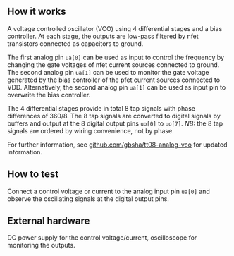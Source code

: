<!---

This file is used to generate your project datasheet. Please fill in the information below and delete any unused
sections.

You can also include images in this folder and reference them in the markdown. Each image must be less than
512 kb in size, and the combined size of all images must be less than 1 MB.
-->

## How it works

A voltage controlled oscillator (VCO) using 4 differential stages and a bias controller. At each stage, the outputs are low-pass filtered by nfet transistors connected as capacitors to ground. 

The first analog pin `ua[0]` can be used as input to control the frequency by changing the gate voltages of nfet current sources connected to ground. The second analog pin `ua[1]` can be used to monitor the gate voltage generated by the bias controller of the pfet current sources connected to VDD. Alternatively, the second analog pin `ua[1]` can be used as input pin to overwrite the bias controller.

The 4 differential stages provide in total 8 tap signals with phase differences of 360/8. The 8 tap signals are converted to digital signals by buffers and output at the 8 digital output pins `uo[0]` to `uo[7]`. *NB:* the 8 tap signals are ordered by wiring convenience, not by phase.

For further information, see [github.com/gbsha/tt08-analog-vco](https://github.com/gbsha/tt08-analog-vco/) for updated information.

## How to test

Connect a control voltage or current to the analog input pin `ua[0]` and observe the oscillating signals at the digital output pins.

## External hardware

DC power supply for the control voltage/current, oscilloscope for monitoring the outputs.
